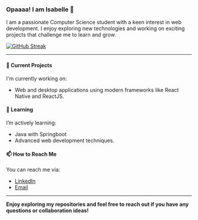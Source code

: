 ### Opaaaa! I am Isabelle 👋

I am a passionate Computer Science student with a keen interest in web development. I enjoy exploring new technologies and working on exciting projects that challenge me to learn and grow.

[![GitHub Streak](https://streak-stats.demolab.com?user=isabelle9912&theme=material-palenight&hide_border=true&background=161B22&ring=40C463&fire=4CE775&sideNums=5299EA&currStreakNum=5299EA&currStreakLabel=5299EA&sideLabels=1C59B8)](https://git.io/streak-stats)

---

#### 🔭 Current Projects

I'm currently working on:
- Web and desktop applications using modern frameworks like React Native and ReactJS.

#### 🌱 Learning

I’m actively learning:
- Java with Springboot
- Advanced web development techniques.


#### 📫 How to Reach Me

You can reach me via:
- [LinkedIn](https://www.linkedin.com/in/isabelle-saahirah-0641402bb)
- [Email](mailto:isabellesaahirah28@gmail.com)


---

**Enjoy exploring my repositories and feel free to reach out if you have any questions or collaboration ideas!**
